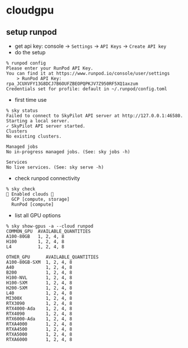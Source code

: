 # cloudgpu
## setup runpod
* get api key: console -> `Settings` -> `API Keys` -> `Create API key`
* do the setup
```
% runpod config
Please enter your RunPod API Key.
You can find it at https://www.runpod.io/console/user/settings
    > RunPod API Key: rpa_JCUXVFY13G8DCJ7B6OUFZBEOPQPKJV7Z950RF5XQ1axzum
Credentials set for profile: default in ~/.runpod/config.toml
```
* first time use
```
% sky status
Failed to connect to SkyPilot API server at http://127.0.0.1:46580. Starting a local server.
✓ SkyPilot API server started.
Clusters
No existing clusters.

Managed jobs
No in-progress managed jobs. (See: sky jobs -h)

Services
No live services. (See: sky serve -h)
```

* check runpod connectivity

```
% sky check
🎉 Enabled clouds 🎉
  GCP [compute, storage]
  RunPod [compute]
```

* list all GPU options
```
% sky show-gpus -a --cloud runpod 
COMMON_GPU  AVAILABLE_QUANTITIES
A100-80GB   1, 2, 4, 8
H100        1, 2, 4, 8
L4          1, 2, 4, 8

OTHER_GPU      AVAILABLE_QUANTITIES
A100-80GB-SXM  1, 2, 4, 8
A40            1, 2, 4, 8
B200           1, 2, 4, 8
H100-NVL       1, 2, 4, 8
H100-SXM       1, 2, 4, 8
H200-SXM       1, 2, 4, 8
L40            1, 2, 4, 8
MI300X         1, 2, 4, 8
RTX3090        1, 2, 4, 8
RTX4000-Ada    1, 2, 4, 8
RTX4090        1, 2, 4, 8
RTX6000-Ada    1, 2, 4, 8
RTXA4000       1, 2, 4, 8
RTXA4500       1, 2, 4, 8
RTXA5000       1, 2, 4, 8
RTXA6000       1, 2, 4, 8
```
